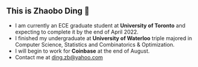 ## This is Zhaobo Ding 👋

- I am currently an ECE graduate student at **University of Toronto** and expecting to complete it by the end of April 2022.
- I finished my undergraduate at **University of Waterloo** triple majored in Computer Science, Statistics and Combinatorics & Optimization.
- I will begin to work for **Coinbase** at the end of August.
- Contact me at ding.zb@yahoo.com
<!--
**BananaWolfDing/BananaWolfDing** is a ✨ _special_ ✨ repository because its `README.md` (this file) appears on your GitHub profile.

Here are some ideas to get you started:

- 🔭 I’m currently working on ...
- 🌱 I’m currently learning ...
- 👯 I’m looking to collaborate on ...
- 🤔 I’m looking for help with ...
- 💬 Ask me about ...
- 📫 How to reach me: ...
- 😄 Pronouns: ...
- ⚡ Fun fact: ...
-->
